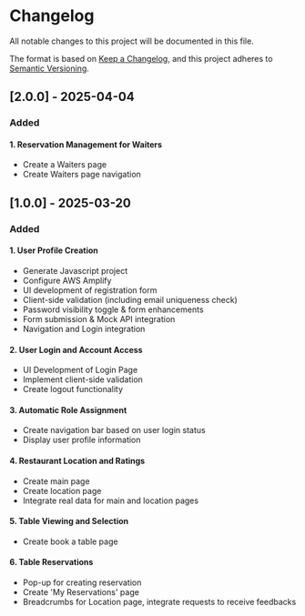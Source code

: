 ﻿# Changelog
All notable changes to this project will be documented in this file.

The format is based on [Keep a Changelog](https://keepachangelog.com/en/1.0.0/),
and this project adheres to [Semantic Versioning](https://semver.org/spec/v2.0.0.html).

## [2.0.0] - 2025-04-04
### Added

#### 1. Reservation Management for Waiters

- Create a Waiters page
- Create Waiters page navigation

## [1.0.0] - 2025-03-20
### Added

#### 1. User Profile Creation

- Generate Javascript project
- Configure AWS Amplify
- UI development of registration form
- Client-side validation (including email uniqueness check)
- Password visibility toggle & form enhancements
- Form submission & Mock API integration
- Navigation and Login integration

#### 2. User Login and Account Access

- UI Development of Login Page
- Implement client-side validation
- Create logout functionality

#### 3. Automatic Role Assignment

- Create navigation bar based on user login status
- Display user profile information

#### 4. Restaurant Location and Ratings

- Create main page
- Create location page
- Integrate real data for main and location pages

#### 5. Table Viewing and Selection

- Create book a table page

#### 6. Table Reservations

- Pop-up for creating reservation
- Create 'My Reservations' page
- Breadcrumbs for Location page, integrate requests to receive feedbacks
